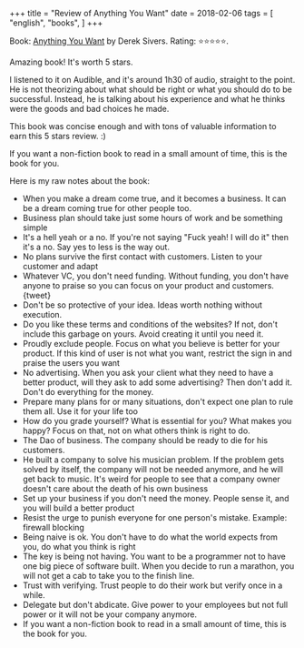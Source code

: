 +++
title = "Review of Anything You Want"
date = 2018-02-06
tags = [
    "english",
    "books",
]
+++

Book: [Anything You Want](https://www.goodreads.com/book/show/11878168) by Derek Sivers. Rating: ⭐️⭐️⭐️⭐️⭐️.

Amazing book! It's worth 5 stars.

I listened to it on Audible, and it's around 1h30 of audio, straight to the point. He is not theorizing about what should be right or what you should do to be successful. Instead, he is talking about his experience and what he thinks were the goods and bad choices he made.

This book was concise enough and with tons of valuable information to earn this 5 stars review. :)

If you want a non-fiction book to read in a small amount of time, this is the book for you.

Here is my raw notes about the book:

- When you make a dream come true, and it becomes a business. It can be a dream coming true for other people too.
- Business plan should take just some hours of work and be something simple
- It's a hell yeah or a no. If you're not saying "Fuck yeah! I will do it" then it's a no. Say yes to less is the way out.
- No plans survive the first contact with customers. Listen to your customer and adapt
- Whatever VC, you don't need funding. Without funding, you don't have anyone to praise so you can focus on your product and customers. {tweet}
- Don't be so protective of your idea. Ideas worth nothing without execution.
- Do you like these terms and conditions of the websites? If not, don't include this garbage on yours. Avoid creating it until you need it.
- Proudly exclude people. Focus on what you believe is better for your product. If this kind of user is not what you want, restrict the sign in and praise the users you want
- No advertising. When you ask your client what they need to have a better product, will they ask to add some advertising? Then don't add it. Don't do everything for the money.
- Prepare many plans for or many situations, don't expect one plan to rule them all. Use it for your life too
- How do you grade yourself? What is essential for you? What makes you happy? Focus on that, not on what others think is right to do.
- The Dao of business. The company should be ready to die for his customers.
- He built a company to solve his musician problem. If the problem gets solved by itself, the company will not be needed anymore, and he will get back to music. It's weird for people to see that a company owner doesn't care about the death of his own business
- Set up your business if you don't need the money. People sense it, and you will build a better product
- Resist the urge to punish everyone for one person's mistake. Example: firewall blocking
- Being naive is ok. You don't have to do what the world expects from you, do what you think is right
- The key is being not having. You want to be a programmer not to have one big piece of software built. When you decide to run a marathon, you will not get a cab to take you to the finish line.
- Trust with verifying. Trust people to do their work but verify once in a while.
- Delegate but don't abdicate. Give power to your employees but not full power or it will not be your company anymore.
- If you want a non-fiction book to read in a small amount of time, this is the book for you.
